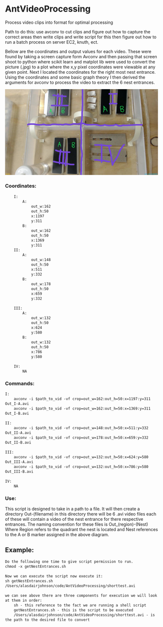 # AntVideoProcessing
Process video clips into format for optimal processing

Path to do this:
use avconv to cut clips and figure out how to capture the correct areas then write clips and write script for this then figure out how to run a batch process on server EC2, knuth, ect.

Bellow are the coordinates and output values for each video. These were found by taking a screen capture form Avconv and then passing that screen shoot to python where scikit learn and matplot lib were used to convert the picture (.jpg) to a plot where the x,y pixel coordinates were viewable at any given point. Next I located the coordinates for the right most nest entrance. Using the coordinates and some basic graph theory I then derived the arguments for avconv to process the video to extract the 6 nest entrances. 

![Ant ecosystem](/diagram00.jpg) 



### Coordinates:
```
	I:
		A: 
			out_w:162 
			out_h:50
			x:1197
			y:311
		B:
			out_w:162 
			out_h:50
			x:1369
			y:311
	II:
		A: 
			out_w:148 
			out_h:50
			x:511
			y:332
		B:
			out_w:178 
			out_h:50
			x:659
			y:332

	III:
		A: 
			out_w:132 
			out_h:50
			x:624
			y:580
		B:
			out_w:132 
			out_h:50
			x:786
			y:580

	IV:
		NA
```
### Commands:

```
I:
	avconv -i $path_to_vid -vf crop=out_w=162:out_h=50:x=1197:y=311 Out_I-A.avi
	avconv -i $path_to_vid -vf crop=out_w=162:out_h=50:x=1369:y=311 Out_I-B.avi

II:
	avconv -i $path_to_vid -vf crop=out_w=148:out_h=50:x=511:y=332 Out_II-A.avi
	avconv -i $path_to_vid -vf crop=out_w=178:out_h=50:x=659:y=332 Out_II-B.avi

III:
	avconv -i $path_to_vid -vf crop=out_w=132:out_h=50:x=624:y=580 Out_III-A.avi
	avconv -i $path_to_vid -vf crop=out_w=132:out_h=50:x=786:y=580 Out_III-B.avi

IV:
	NA
```

### Use:

This script is designed to take in a path to a file. It will then create a directory Out-(filename) in this directory there will be 6 .avi video files each of these will contain a video of the nest entrance for there respective entrances. The naming convention for these files is Out_(region)-(Nest) Where Region refers to the quadrant the nest is located and Nest references to the A or B marker assigned in the above diagram. 

## Example:
	Do the following one time to give script permission to run.
	chmod -x getNestEntrances.sh

	Now we can execute the script now execute it:
	sh getNestEntrances.sh /Users/alasdairjohnson/code/AntVideoProcessing/shorttest.avi

	we can see above there are three components for execution we will look at them in order:
		sh - this reference to the fact we are running a shell script
		getNestEntrances.sh - this is the script to be executed
		/Users/alasdairjohnson/code/AntVideoProcessing/shorttest.avi - is the path to the desired file to convert 










